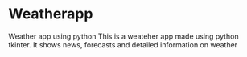 # Weatherapp
Weather app using python
This is a weateher app made using python tkinter. It shows news, forecasts and detailed information on weather

